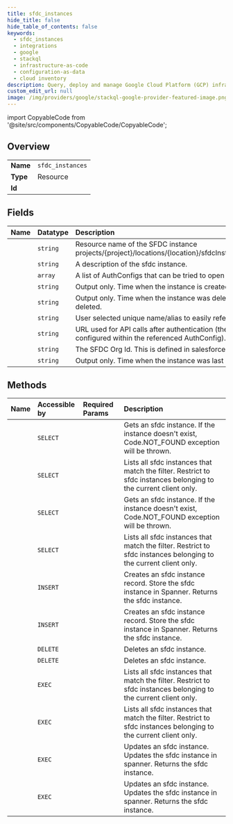 ```yaml
---
title: sfdc_instances
hide_title: false
hide_table_of_contents: false
keywords:
  - sfdc_instances
  - integrations
  - google    
  - stackql
  - infrastructure-as-code
  - configuration-as-data
  - cloud inventory
description: Query, deploy and manage Google Cloud Platform (GCP) infrastructure and resources using SQL
custom_edit_url: null
image: /img/providers/google/stackql-google-provider-featured-image.png
---
```


import CopyableCode from '@site/src/components/CopyableCode/CopyableCode';




## Overview
<table><tbody>
<tr><td><b>Name</b></td><td><code>sfdc_instances</code></td></tr>
<tr><td><b>Type</b></td><td>Resource</td></tr>
<tr><td><b>Id</b></td><td><CopyableCode code="google.integrations.sfdc_instances" /></td></tr>
</tbody></table>

## Fields
| Name | Datatype | Description |
|:-----|:---------|:------------|
| <CopyableCode code="name" /> | `string` | Resource name of the SFDC instance projects/&#123;project&#125;/locations/&#123;location&#125;/sfdcInstances/&#123;sfdcInstance&#125;. |
| <CopyableCode code="description" /> | `string` | A description of the sfdc instance. |
| <CopyableCode code="authConfigId" /> | `array` | A list of AuthConfigs that can be tried to open the channel to SFDC |
| <CopyableCode code="createTime" /> | `string` | Output only. Time when the instance is created |
| <CopyableCode code="deleteTime" /> | `string` | Output only. Time when the instance was deleted. Empty if not deleted. |
| <CopyableCode code="displayName" /> | `string` | User selected unique name/alias to easily reference an instance. |
| <CopyableCode code="serviceAuthority" /> | `string` | URL used for API calls after authentication (the login authority is configured within the referenced AuthConfig). |
| <CopyableCode code="sfdcOrgId" /> | `string` | The SFDC Org Id. This is defined in salesforce. |
| <CopyableCode code="updateTime" /> | `string` | Output only. Time when the instance was last updated |
## Methods
| Name | Accessible by | Required Params | Description |
|:-----|:--------------|:----------------|:------------|
| <CopyableCode code="projects_locations_products_sfdc_instances_get" /> | `SELECT` | <CopyableCode code="locationsId, productsId, projectsId, sfdcInstancesId" /> | Gets an sfdc instance. If the instance doesn't exist, Code.NOT_FOUND exception will be thrown. |
| <CopyableCode code="projects_locations_products_sfdc_instances_list" /> | `SELECT` | <CopyableCode code="locationsId, productsId, projectsId" /> | Lists all sfdc instances that match the filter. Restrict to sfdc instances belonging to the current client only. |
| <CopyableCode code="projects_locations_sfdc_instances_get" /> | `SELECT` | <CopyableCode code="locationsId, projectsId, sfdcInstancesId" /> | Gets an sfdc instance. If the instance doesn't exist, Code.NOT_FOUND exception will be thrown. |
| <CopyableCode code="projects_locations_sfdc_instances_list" /> | `SELECT` | <CopyableCode code="locationsId, projectsId" /> | Lists all sfdc instances that match the filter. Restrict to sfdc instances belonging to the current client only. |
| <CopyableCode code="projects_locations_products_sfdc_instances_create" /> | `INSERT` | <CopyableCode code="locationsId, productsId, projectsId" /> | Creates an sfdc instance record. Store the sfdc instance in Spanner. Returns the sfdc instance. |
| <CopyableCode code="projects_locations_sfdc_instances_create" /> | `INSERT` | <CopyableCode code="locationsId, projectsId" /> | Creates an sfdc instance record. Store the sfdc instance in Spanner. Returns the sfdc instance. |
| <CopyableCode code="projects_locations_products_sfdc_instances_delete" /> | `DELETE` | <CopyableCode code="locationsId, productsId, projectsId, sfdcInstancesId" /> | Deletes an sfdc instance. |
| <CopyableCode code="projects_locations_sfdc_instances_delete" /> | `DELETE` | <CopyableCode code="locationsId, projectsId, sfdcInstancesId" /> | Deletes an sfdc instance. |
| <CopyableCode code="_projects_locations_products_sfdc_instances_list" /> | `EXEC` | <CopyableCode code="locationsId, productsId, projectsId" /> | Lists all sfdc instances that match the filter. Restrict to sfdc instances belonging to the current client only. |
| <CopyableCode code="_projects_locations_sfdc_instances_list" /> | `EXEC` | <CopyableCode code="locationsId, projectsId" /> | Lists all sfdc instances that match the filter. Restrict to sfdc instances belonging to the current client only. |
| <CopyableCode code="projects_locations_products_sfdc_instances_patch" /> | `EXEC` | <CopyableCode code="locationsId, productsId, projectsId, sfdcInstancesId" /> | Updates an sfdc instance. Updates the sfdc instance in spanner. Returns the sfdc instance. |
| <CopyableCode code="projects_locations_sfdc_instances_patch" /> | `EXEC` | <CopyableCode code="locationsId, projectsId, sfdcInstancesId" /> | Updates an sfdc instance. Updates the sfdc instance in spanner. Returns the sfdc instance. |
